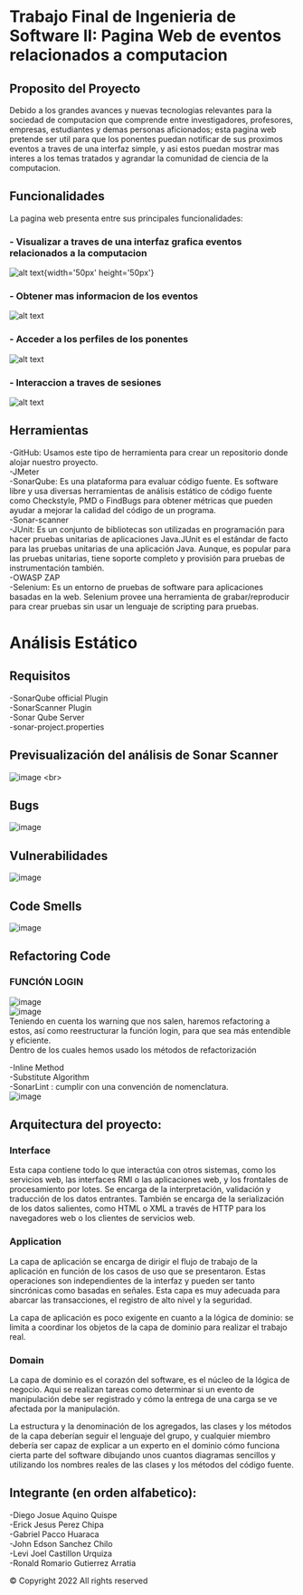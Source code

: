 # Trabajo Final de Ingenieria de Software II: Pagina Web de eventos relacionados a computacion

## Proposito del Proyecto
Debido a los grandes avances y nuevas tecnologias relevantes para la sociedad de computacion que comprende entre investigadores, profesores, empresas, estudiantes y demas personas aficionados; esta pagina web pretende ser util para que los ponentes puedan notificar de sus proximos eventos a traves de una interfaz simple, y asi estos puedan mostrar mas interes a los temas tratados y agrandar la comunidad de ciencia de la computacion.

## Funcionalidades
La pagina web presenta entre sus principales funcionalidades:

### - Visualizar a traves de una interfaz grafica eventos relacionados a la computacion

![alt text](Images/interfaz.PNG "Title"){width='50px' height='50px'}

### - Obtener mas informacion de los eventos

![alt text](Images/eventos.PNG "Title")

### - Acceder a los perfiles de los ponentes

![alt text](Images/perfil.PNG "Title")

### - Interaccion a traves de sesiones

![alt text](Images/login.PNG "Title")

## Herramientas

-GitHub: Usamos este tipo de herramienta para crear un repositorio donde alojar nuestro proyecto.<br>
-JMeter<br>
-SonarQube: Es una plataforma para evaluar código fuente. Es software libre y usa diversas herramientas de análisis estático de código fuente como Checkstyle, PMD o FindBugs para obtener métricas que pueden ayudar a mejorar la calidad del código de un programa.<br>
-Sonar-scanner <br>
-JUnit: Es un conjunto de bibliotecas son utilizadas en programación para hacer pruebas unitarias de aplicaciones Java.JUnit es el estándar de facto para las pruebas unitarias de una aplicación Java. Aunque, es popular para las pruebas unitarias, tiene soporte completo y provisión para pruebas de instrumentación también. <br>
-OWASP ZAP <br>
-Selenium: Es un entorno de pruebas de software para aplicaciones basadas en la web. Selenium provee una herramienta de grabar/reproducir para crear pruebas sin usar un lenguaje de scripting para pruebas. <br>


# Análisis Estático


## Requisitos

-SonarQube official Plugin <br>
-SonarScanner Plugin <br>
-Sonar Qube Server <br>
-sonar-project.properties <br>

## Previsualización del análisis de Sonar Scanner

![image]([https://github.com/GabrielPacco/Proyecto_Final_IS_II/blob/ronald/Images/Capturas_Sonar_Qube/Security_Vulnerabilities.png](https://github.com/GabrielPacco/Proyecto_Final_IS_II/blob/ronald/Images/Capturas_Sonar_Qube/localhost_9000_dashboard_id%3DProyecto_Final_IS_II_1.0(iPad%20Air).png)) <br>

## Bugs
![image](https://github.com/GabrielPacco/Proyecto_Final_IS_II/blob/ronald/Images/Capturas_Sonar_Qube/Bugs.png) <br>

## Vulnerabilidades
![image](https://github.com/GabrielPacco/Proyecto_Final_IS_II/blob/ronald/Images/Capturas_Sonar_Qube/Security_Vulnerabilities.png) <br>

## Code Smells
![image](https://github.com/GabrielPacco/Proyecto_Final_IS_II/blob/ronald/Images/Capturas_Sonar_Qube/Code_Smells.png) <br>

## Refactoring Code

### FUNCIÓN LOGIN

![image](https://github.com/GabrielPacco/Proyecto_Final_IS_II/blob/ronald/Images/funcion_login_sin.png) <br>
![image](https://github.com/GabrielPacco/Proyecto_Final_IS_II/blob/ronald/Images/funcion_login_sin2.png) <br>
Teniendo en cuenta los  warning que nos salen, haremos refactoring a estos, así como reestructurar la función login, para que sea más entendible y eficiente.<br>
Dentro de los cuales hemos usado los métodos de refactorización <br>

-Inline Method <br>
-Substitute Algorithm   <br>
-SonarLint : cumplir con una convención de nomenclatura.<br>
![image](https://github.com/GabrielPacco/Proyecto_Final_IS_II/blob/ronald/Images/funcion_login_con.png) <br>

## Arquitectura del proyecto: 

### Interface
Esta capa contiene todo lo que interactúa con otros sistemas, como los servicios web, las interfaces RMI o las aplicaciones web, y los frontales de procesamiento por lotes. Se encarga de la interpretación, validación y traducción de los datos entrantes. También se encarga de la serialización de los datos salientes, como HTML o XML a través de HTTP para los navegadores web o los clientes de servicios web.

### Application
La capa de aplicación se encarga de dirigir el flujo de trabajo de la aplicación en función de los casos de uso que se presentaron.
Estas operaciones son independientes de la interfaz y pueden ser tanto sincrónicas como basadas en señales. Esta capa es muy adecuada para abarcar las transacciones, el registro de alto nivel y la seguridad.

La capa de aplicación es poco exigente en cuanto a la lógica de dominio: se limita a coordinar los objetos de la capa de dominio para realizar el trabajo real.

### Domain
La capa de dominio es el corazón del software, es el núcleo de la lógica de negocio.
Aqui se realizan tareas como determinar si un evento de manipulación debe ser registrado y cómo la entrega de una carga se ve afectada por la manipulación.

La estructura y la denominación de los agregados, las clases y los métodos de la capa deberían seguir el lenguaje del grupo, y cualquier miembro debería ser capaz de explicar a un experto en el dominio cómo funciona cierta parte del software dibujando unos cuantos diagramas sencillos y utilizando los nombres reales de las clases y los métodos del código fuente.

## Integrante (en orden alfabetico):

-Diego Josue Aquino Quispe <br>
-Erick Jesus Perez Chipa <br>
-Gabriel Pacco Huaraca <br>
-John Edson Sanchez Chilo <br>
-Levi Joel Castillon Urquiza <br>
-Ronald Romario Gutierrez Arratia  <br>



© Copyright 2022 All rights reserved
